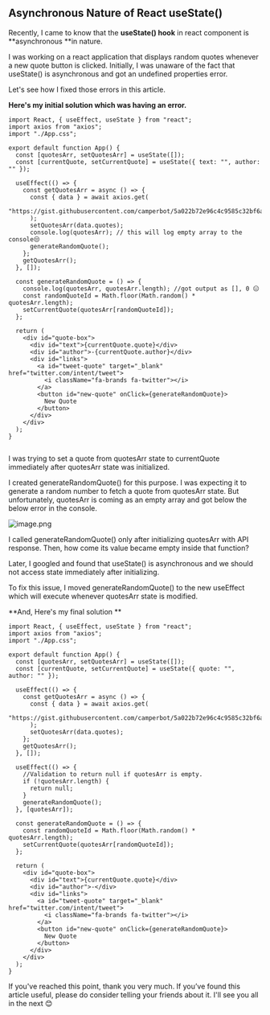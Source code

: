 ## Asynchronous Nature of React useState()

Recently, I came to know that the **useState() hook** in react component is **asynchronous **in nature.

I was working on a react application that displays random quotes whenever a new quote button is clicked. Initially, I was unaware of the fact that useState() is asynchronous and got an undefined properties error.

 Let's see how I fixed those errors in this article.

**Here's my initial solution which was having an error.**

```
import React, { useEffect, useState } from "react";
import axios from "axios";
import "./App.css";

export default function App() {
  const [quotesArr, setQuotesArr] = useState([]);
  const [currentQuote, setCurrentQuote] = useState({ text: "", author: "" });

  useEffect(() => {
    const getQuotesArr = async () => {
      const { data } = await axios.get(
        "https://gist.githubusercontent.com/camperbot/5a022b72e96c4c9585c32bf6a75f62d9/raw/e3c6895ce42069f0ee7e991229064f167fe8ccdc/quotesArr.json"
      );
      setQuotesArr(data.quotes);
      console.log(quotesArr); // this will log empty array to the console😒
      generateRandomQuote();
    };
    getQuotesArr();
  }, []);

  const generateRandomQuote = () => {
    console.log(quotesArr, quotesArr.length); //got output as [], 0 😑
    const randomQuoteId = Math.floor(Math.random() * quotesArr.length);
    setCurrentQuote(quotesArr[randomQuoteId]); 
  };

  return (
    <div id="quote-box">
      <div id="text">{currentQuote.quote}</div>
      <div id="author">-{currentQuote.author}</div>
      <div id="links">
        <a id="tweet-quote" target="_blank" href="twitter.com/intent/tweet">
          <i className="fa-brands fa-twitter"></i>
        </a>
        <button id="new-quote" onClick={generateRandomQuote}>
          New Quote
        </button>
      </div>
    </div>
  );
}


``` 

I was trying to set a quote from quotesArr state to currentQuote immediately after quotesArr state was initialized. 

I created generateRandomQuote() for this purpose. I was expecting it to generate a random number to fetch a quote from quotesArr state. But unfortunately, quotesArr is coming as an empty array and got below the below error in the console.


![image.png](https://cdn.hashnode.com/res/hashnode/image/upload/v1645126401118/U38sLkeDH9.png)

I called generateRandomQuote() only after initializing quotesArr with API response. Then, how come its value became empty inside that function? 

Later, I googled and found that useState() is asynchronous and we should not access state immediately after initializing. 

To fix this issue, I moved generateRandomQuote() to the new useEffect which will execute whenever quotesArr state is modified.

**And, Here's my final solution **

```
import React, { useEffect, useState } from "react";
import axios from "axios";
import "./App.css";

export default function App() {
  const [quotesArr, setQuotesArr] = useState([]);
  const [currentQuote, setCurrentQuote] = useState({ quote: "", author: "" });

  useEffect(() => {
    const getQuotesArr = async () => {
      const { data } = await axios.get(
        "https://gist.githubusercontent.com/camperbot/5a022b72e96c4c9585c32bf6a75f62d9/raw/e3c6895ce42069f0ee7e991229064f167fe8ccdc/quotes.json"
      );
      setQuotesArr(data.quotes);
    };
    getQuotesArr();
  }, []);

  useEffect(() => {
    //Validation to return null if quotesArr is empty. 
    if (!quotesArr.length) {
      return null;
    }
    generateRandomQuote();
  }, [quotesArr]);

  const generateRandomQuote = () => {
    const randomQuoteId = Math.floor(Math.random() * quotesArr.length);
    setCurrentQuote(quotesArr[randomQuoteId]);
  };

  return (
    <div id="quote-box">
      <div id="text">{currentQuote.quote}</div>
      <div id="author">-</div>
      <div id="links">
        <a id="tweet-quote" target="_blank" href="twitter.com/intent/tweet">
          <i className="fa-brands fa-twitter"></i>
        </a>
        <button id="new-quote" onClick={generateRandomQuote}>
          New Quote
        </button>
      </div>
    </div>
  );
}

``` 

If you've reached this point, thank you very much. If you’ve found this article useful, please do consider telling your friends about it. I'll see you all in the next 😊